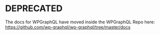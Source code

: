 # DEPRECATED

The docs for WPGraphQL have moved inside the WPGraphQL Repo here: https://github.com/wp-graphql/wp-graphql/tree/master/docs
